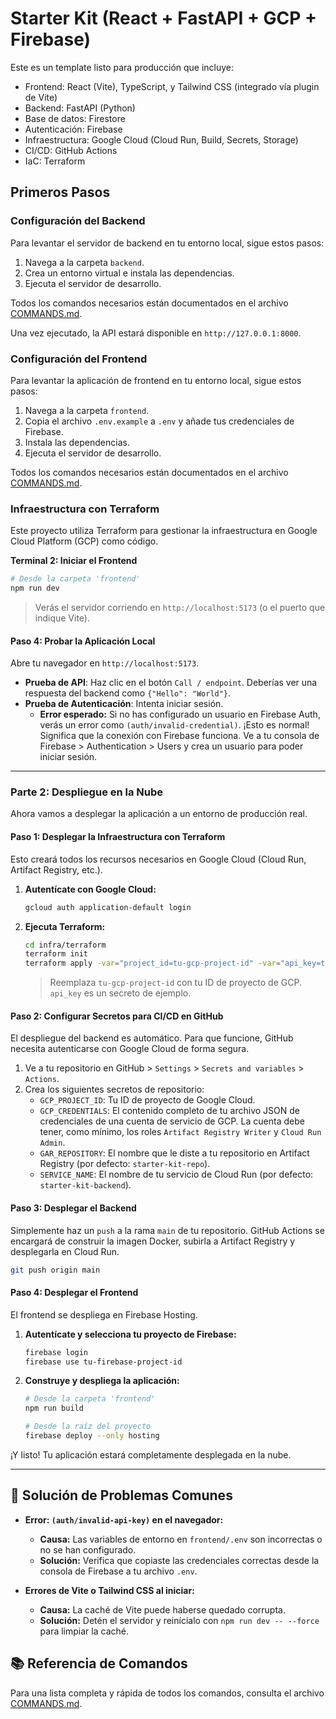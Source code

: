 # Starter Kit (React + FastAPI + GCP + Firebase)

Este es un template listo para producción que incluye:
- Frontend: React (Vite), TypeScript, y Tailwind CSS (integrado vía plugin de Vite)
- Backend: FastAPI (Python)
- Base de datos: Firestore
- Autenticación: Firebase
- Infraestructura: Google Cloud (Cloud Run, Build, Secrets, Storage)
- CI/CD: GitHub Actions
- IaC: Terraform

## Primeros Pasos

### Configuración del Backend

Para levantar el servidor de backend en tu entorno local, sigue estos pasos:

1.  Navega a la carpeta `backend`.
2.  Crea un entorno virtual e instala las dependencias.
3.  Ejecuta el servidor de desarrollo.

Todos los comandos necesarios están documentados en el archivo [COMMANDS.md](COMMANDS.md).

Una vez ejecutado, la API estará disponible en `http://127.0.0.1:8000`.

### Configuración del Frontend

Para levantar la aplicación de frontend en tu entorno local, sigue estos pasos:

1.  Navega a la carpeta `frontend`.
2.  Copia el archivo `.env.example` a `.env` y añade tus credenciales de Firebase.
3.  Instala las dependencias.
4.  Ejecuta el servidor de desarrollo.

Todos los comandos necesarios están documentados en el archivo [COMMANDS.md](COMMANDS.md).

### Infraestructura con Terraform

Este proyecto utiliza Terraform para gestionar la infraestructura en Google Cloud Platform (GCP) como código.

**Terminal 2: Iniciar el Frontend**
```bash
# Desde la carpeta 'frontend'
npm run dev
```
> Verás el servidor corriendo en `http://localhost:5173` (o el puerto que indique Vite).

#### Paso 4: Probar la Aplicación Local

Abre tu navegador en `http://localhost:5173`.

- **Prueba de API**: Haz clic en el botón `Call / endpoint`. Deberías ver una respuesta del backend como `{"Hello": "World"}`.
- **Prueba de Autenticación**: Intenta iniciar sesión. 
  - **Error esperado:** Si no has configurado un usuario en Firebase Auth, verás un error como `(auth/invalid-credential)`. ¡Esto es normal! Significa que la conexión con Firebase funciona. Ve a tu consola de Firebase > Authentication > Users y crea un usuario para poder iniciar sesión.

---

### Parte 2: Despliegue en la Nube

Ahora vamos a desplegar la aplicación a un entorno de producción real.

#### Paso 1: Desplegar la Infraestructura con Terraform

Esto creará todos los recursos necesarios en Google Cloud (Cloud Run, Artifact Registry, etc.).

1.  **Autentícate con Google Cloud:**
    ```bash
    gcloud auth application-default login
    ```
2.  **Ejecuta Terraform:**
    ```bash
    cd infra/terraform
    terraform init
    terraform apply -var="project_id=tu-gcp-project-id" -var="api_key=tu-api-key-secreta"
    ```
    > Reemplaza `tu-gcp-project-id` con tu ID de proyecto de GCP. `api_key` es un secreto de ejemplo.

#### Paso 2: Configurar Secretos para CI/CD en GitHub

El despliegue del backend es automático. Para que funcione, GitHub necesita autenticarse con Google Cloud de forma segura.

1.  Ve a tu repositorio en GitHub > `Settings` > `Secrets and variables` > `Actions`.
2.  Crea los siguientes secretos de repositorio:
    - `GCP_PROJECT_ID`: Tu ID de proyecto de Google Cloud.
    - `GCP_CREDENTIALS`: El contenido completo de tu archivo JSON de credenciales de una cuenta de servicio de GCP. La cuenta debe tener, como mínimo, los roles `Artifact Registry Writer` y `Cloud Run Admin`.
    - `GAR_REPOSITORY`: El nombre que le diste a tu repositorio en Artifact Registry (por defecto: `starter-kit-repo`).
    - `SERVICE_NAME`: El nombre de tu servicio de Cloud Run (por defecto: `starter-kit-backend`).

#### Paso 3: Desplegar el Backend

Simplemente haz un `push` a la rama `main` de tu repositorio. GitHub Actions se encargará de construir la imagen Docker, subirla a Artifact Registry y desplegarla en Cloud Run.

```bash
git push origin main
```

#### Paso 4: Desplegar el Frontend

El frontend se despliega en Firebase Hosting.

1.  **Autentícate y selecciona tu proyecto de Firebase:**
    ```bash
    firebase login
    firebase use tu-firebase-project-id
    ```
2.  **Construye y despliega la aplicación:**
    ```bash
    # Desde la carpeta 'frontend'
    npm run build

    # Desde la raíz del proyecto
    firebase deploy --only hosting
    ```

¡Y listo! Tu aplicación estará completamente desplegada en la nube.

---

## 🔧 Solución de Problemas Comunes

- **Error: `(auth/invalid-api-key)` en el navegador:**
  - **Causa:** Las variables de entorno en `frontend/.env` son incorrectas o no se han configurado.
  - **Solución:** Verifica que copiaste las credenciales correctas desde la consola de Firebase a tu archivo `.env`.

- **Errores de Vite o Tailwind CSS al iniciar:**
  - **Causa:** La caché de Vite puede haberse quedado corrupta.
  - **Solución:** Detén el servidor y reinícialo con `npm run dev -- --force` para limpiar la caché.

## 📚 Referencia de Comandos

Para una lista completa y rápida de todos los comandos, consulta el archivo [COMMANDS.md](COMMANDS.md).
